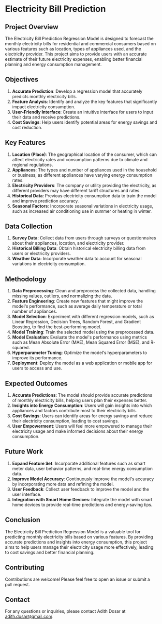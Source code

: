 # Electricity Bill Prediction

## Project Overview
The Electricity Bill Prediction Regression Model is designed to forecast the monthly electricity bills for residential and commercial consumers based on various features such as location, types of appliances used, and the electricity provider. This project aims to provide users with an accurate estimate of their future electricity expenses, enabling better financial planning and energy consumption management.

## Objectives
1. **Accurate Prediction**: Develop a regression model that accurately predicts monthly electricity bills.
2. **Feature Analysis**: Identify and analyze the key features that significantly impact electricity consumption.
3. **User-Friendly Interface**: Create an intuitive interface for users to input their data and receive predictions.
4. **Cost Savings**: Help users identify potential areas for energy savings and cost reduction.

## Key Features
1. **Location (Place)**: The geographical location of the consumer, which can affect electricity rates and consumption patterns due to climate and regional regulations.
2. **Appliances**: The types and number of appliances used in the household or business, as different appliances have varying energy consumption rates.
3. **Electricity Providers**: The company or utility providing the electricity, as different providers may have different tariff structures and rates.
4. **Historical Data**: Previous electricity consumption data to train the model and improve prediction accuracy.
5. **Seasonal Factors**: Incorporate seasonal variations in electricity usage, such as increased air conditioning use in summer or heating in winter.

## Data Collection
1. **Survey Data**: Collect data from users through surveys or questionnaires about their appliances, location, and electricity provider.
2. **Historical Billing Data**: Obtain historical electricity billing data from users or electricity providers.
3. **Weather Data**: Incorporate weather data to account for seasonal variations in electricity consumption.

## Methodology
1. **Data Preprocessing**: Clean and preprocess the collected data, handling missing values, outliers, and normalizing the data.
2. **Feature Engineering**: Create new features that might improve the model's performance, such as average daily temperature or total number of appliances.
3. **Model Selection**: Experiment with different regression models, such as Linear Regression, Decision Trees, Random Forest, and Gradient Boosting, to find the best-performing model.
4. **Model Training**: Train the selected model using the preprocessed data.
5. **Model Evaluation**: Evaluate the model's performance using metrics such as Mean Absolute Error (MAE), Mean Squared Error (MSE), and R-squared.
6. **Hyperparameter Tuning**: Optimize the model's hyperparameters to improve its performance.
7. **Deployment**: Deploy the model as a web application or mobile app for users to access and use.

## Expected Outcomes
1. **Accurate Predictions**: The model should provide accurate predictions of monthly electricity bills, helping users plan their expenses better.
2. **Insights into Energy Consumption**: Users will gain insights into which appliances and factors contribute most to their electricity bills.
3. **Cost Savings**: Users can identify areas for energy savings and reduce their electricity consumption, leading to cost savings.
4. **User Empowerment**: Users will feel more empowered to manage their electricity usage and make informed decisions about their energy consumption.

## Future Work
1. **Expand Feature Set**: Incorporate additional features such as smart meter data, user behavior patterns, and real-time energy consumption data.
2. **Improve Model Accuracy**: Continuously improve the model's accuracy by incorporating more data and refining the model.
3. **User Feedback**: Collect user feedback to improve the model and the user interface.
4. **Integration with Smart Home Devices**: Integrate the model with smart home devices to provide real-time predictions and energy-saving tips.

## Conclusion
The Electricity Bill Prediction Regression Model is a valuable tool for predicting monthly electricity bills based on various features. By providing accurate predictions and insights into energy consumption, this project aims to help users manage their electricity usage more effectively, leading to cost savings and better financial planning.

## Contributing
Contributions are welcome! Please feel free to open an issue or submit a pull request.

## Contact
For any questions or inquiries, please contact Adith Dosar at adith.dosar@gmail.com.
